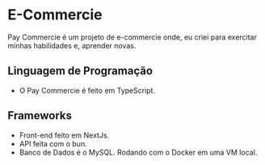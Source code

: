 # E-Commercie

Pay Commercie é um projeto de e-commercie onde, eu criei para exercitar minhas habilidades e, aprender novas.

## Linguagem de Programação
- O Pay Commercie é feito em TypeScript.

## Frameworks
- Front-end feito em NextJs.
- API feita com o bun.
- Banco de Dados é o MySQL. Rodando com o Docker em uma VM local.
 
